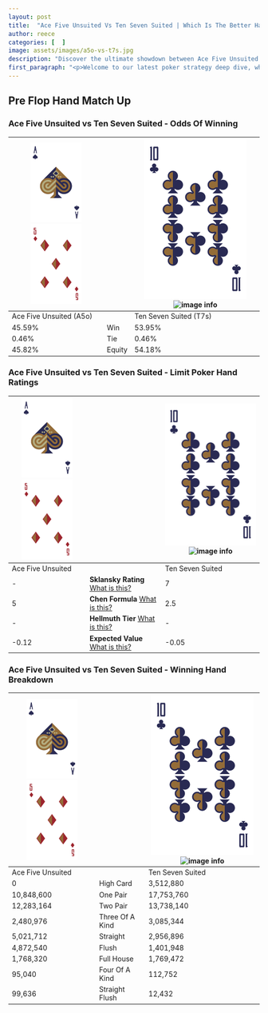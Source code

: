 ```yaml
---
layout: post
title:  "Ace Five Unsuited Vs Ten Seven Suited | Which Is The Better Hand In Poker? A Complete Guide"
author: reece
categories: [  ]
image: assets/images/a5o-vs-t7s.jpg
description: "Discover the ultimate showdown between Ace Five Unsuited and Ten Seven Suited in poker! Uncover the odds, strategies, and scenarios where one hand triumphs over the other. Get ready to up your poker game with this thrilling analysis."
first_paragraph: "<p>Welcome to our latest poker strategy deep dive, where we're pitting two distinct hands against each other in a high-stakes showdown: Ace Five Unsuited vs Ten Seven Suited.</p><p>In the dynamic world of poker, every decision counts, and knowing which hand holds the upper hand is key to your success at the table.</p><p>In this article, we'll dissect these two hands, explore the scenarios where one dominates the other, and equip you with the knowledge to make strategic choices that can tip the odds in your favor.</p><p>Get ready to unravel the intriguing dynamics of these poker hands and elevate your game to new heights.</p>"
---
```




[comment]: # (sp0)

## Pre Flop Hand Match Up

<div class="table hand-ratings" markdown="1"> 



### Ace Five Unsuited vs Ten Seven Suited - Odds Of Winning


    
| ![image info](assets/images/hand1/A.png) ![image info](assets/images/hand1/5o.png) |  | ![image info](assets/images/hand2/T.png) ![image info](assets/images/hand2/7s.png) |
| -------- | -------- | -------- |
| Ace Five Unsuited (A5o) |  | Ten Seven Suited (T7s) |
| 45.59% | Win | 53.95% |
| 0.46% | Tie | 0.46% |
| 45.82% | Equity | 54.18% |




[comment]: # (sp1)



### Ace Five Unsuited vs Ten Seven Suited - Limit Poker Hand Ratings


    
| ![image info](assets/images/hand1/A.png) ![image info](assets/images/hand1/5o.png) |  | ![image info](assets/images/hand2/T.png) ![image info](assets/images/hand2/7s.png) |
| -------- | -------- | -------- |
| Ace Five Unsuited |  | Ten Seven Suited |
| - | **Sklansky Rating** [What is this?](/sklansky-rating-explained) | 7 |
| 5 | **Chen Formula** [What is this?](/chen-formula-explained) | 2.5 |
| - | **Hellmuth Tier** [What is this?](/Hellmuth-tier-explained) | - |
| -0.12 | **Expected Value** [What is this?](/expected-value-explained) | -0.05 |




[comment]: # (sp2)



### Ace Five Unsuited vs Ten Seven Suited - Winning Hand Breakdown


    
| ![image info](assets/images/hand1/A.png) ![image info](assets/images/hand1/5o.png) |  | ![image info](assets/images/hand2/T.png) ![image info](assets/images/hand2/7s.png) |
| -------- | -------- | -------- |
| Ace Five Unsuited |  | Ten Seven Suited |
| 0 | High Card | 3,512,880 |
| 10,848,600 | One Pair | 17,753,760 |
| 12,283,164 | Two Pair | 13,738,140 |
| 2,480,976 | Three Of A Kind | 3,085,344 |
| 5,021,712 | Straight | 2,956,896 |
| 4,872,540 | Flush | 1,401,948 |
| 1,768,320 | Full House | 1,769,472 |
| 95,040 | Four Of A Kind | 112,752 |
| 99,636 | Straight Flush | 12,432 |




[comment]: # (sp3)



</div>

[comment]: # (sp4)



[comment]: # (sp5)

